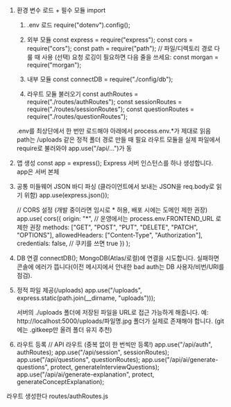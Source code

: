 1) 환경 변수 로드 + 필수 모듈 import

    1) .env 로드
    require("dotenv").config();

    2) 외부 모듈
    const express = require("express");
    const cors = require("cors");
    const path = require("path");          // 파일/디렉토리 경로 다룰 때 사용
     (선택) 요청 로깅이 필요하면 다음 줄을 쓰세요:
     const morgan = require("morgan");

    3) 내부 모듈
    const connectDB = require("./config/db");

    4) 라우트 모듈 불러오기 
    const authRoutes = require("./routes/authRoutes");
    const sessionRoutes = require("./routes/sessionRoutes");
    const questionRoutes = require("./routes/questionRoutes");

    .env를 최상단에서 한 번만 로드해야 아래에서 process.env.*가 제대로 읽음
    path는 /uploads 같은 정적 폴더 경로 만들 때 필요
    라우트 모듈을 실제 파일에서 require로 불러와야 app.use("/api/...")가 동


2) 앱 생성
    const app = express();
    Express 서버 인스턴스를 하나 생성합니다. app은 서버 본체

3) 공통 미들웨어
    JSON 바디 파싱 (클라이언트에서 보내는 JSON을 req.body로 읽기 위함)
    app.use(express.json());

    // CORS 설정 (개발 중이라면 임시로 * 허용, 배포 시에는 도메인 제한 권장)
    app.use(
    cors({
        origin: "*", // 운영에서는 process.env.FRONTEND_URL 로 제한 권장
        methods: ["GET", "POST", "PUT", "DELETE", "PATCH", "OPTIONS"],
        allowedHeaders: ["Content-Type", "Authorization"],
        credentials: false, // 쿠키를 쓰면 true
    })
    );

4) DB 연결
connectDB();
    MongoDB(Atlas/로컬)에 연결을 시도합니다.
    실패하면 콘솔에 에러가 뜹니다(이전 메시지에서 안내한 bad auth는 DB 사용자/비번/URI를 점검).

5) 정적 파일 제공(/uploads)
    app.use("/uploads", express.static(path.join(__dirname, "uploads")));

    서버의 ./uploads 폴더에 저장된 파일을 URL로 접근 가능하게 해줍니다.
    예: http://localhost:5000/uploads/파일명.jpg
    폴더가 실제로 존재해야 합니다. (git에는 .gitkeep만 올려 폴더 유지 추천)


6) 라우트 등록
// API 라우트 (중복 없이 한 번씩만 등록!)
app.use("/api/auth", authRoutes);
app.use("/api/session", sessionRoutes);
app.use("/api/questions", questionRoutes);
app.use("/api/ai/generate-questions", protect, generateInterviewQuestions);
app.use("/api/ai/generate-explanation", protect, generateConceptExplanation);

라우트 생성한다
routes/authRoutes.js